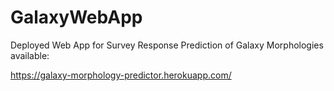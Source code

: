 
# GalaxyWebApp
Deployed Web App for Survey Response Prediction of Galaxy Morphologies available:

https://galaxy-morphology-predictor.herokuapp.com/


